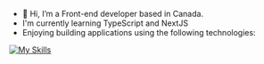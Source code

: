 - 👋 Hi, I’m a Front-end developer based in Canada. 
- I'm currently learning TypeScript and NextJS 
- Enjoying building applications using the following technologies:

[![My Skills](https://skillicons.dev/icons?i=js,html,css,express,git,github,nextjs,postman,mongodb,nodejs,react,redux,tailwind)](https://skillicons.dev)
